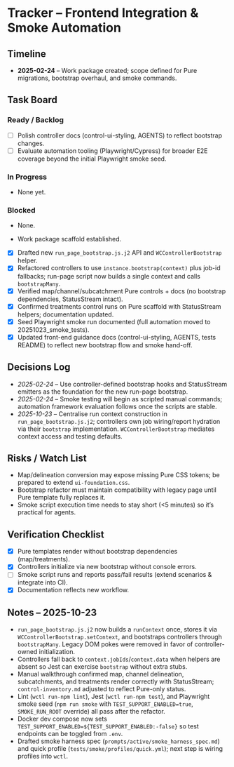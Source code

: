 # Tracker – Frontend Integration & Smoke Automation

## Timeline
- **2025-02-24** – Work package created; scope defined for Pure migrations, bootstrap overhaul, and smoke commands.

## Task Board
### Ready / Backlog
- [ ] Polish controller docs (control-ui-styling, AGENTS) to reflect bootstrap changes.
- [ ] Evaluate automation tooling (Playwright/Cypress) for broader E2E coverage beyond the initial Playwright smoke seed.

### In Progress
- None yet.

### Blocked
- None.

- Work package scaffold established.
- [x] Drafted new `run_page_bootstrap.js.j2` API and `WCControllerBootstrap` helper.
- [x] Refactored controllers to use `instance.bootstrap(context)` plus job-id fallbacks; run-page script now builds a single context and calls `bootstrapMany`.
- [x] Verified map/channel/subcatchment Pure controls + docs (no bootstrap dependencies, StatusStream intact).
- [x] Confirmed treatments control runs on Pure scaffold with StatusStream helpers; documentation updated.
- [x] Seed Playwright smoke run documented (full automation moved to 20251023_smoke_tests).
- [x] Updated front-end guidance docs (control-ui-styling, AGENTS, tests README) to reflect new bootstrap flow and smoke hand-off.

## Decisions Log
- *2025-02-24* – Use controller-defined bootstrap hooks and StatusStream emitters as the foundation for the new run-page bootstrap.
- *2025-02-24* – Smoke testing will begin as scripted manual commands; automation framework evaluation follows once the scripts are stable.
- *2025-10-23* – Centralise run context construction in `run_page_bootstrap.js.j2`; controllers own job wiring/report hydration via their `bootstrap` implementation. `WCControllerBootstrap` mediates context access and testing defaults.

## Risks / Watch List
- Map/delineation conversion may expose missing Pure CSS tokens; be prepared to extend `ui-foundation.css`.
- Bootstrap refactor must maintain compatibility with legacy page until Pure template fully replaces it.
- Smoke script execution time needs to stay short (<5 minutes) so it’s practical for agents.

## Verification Checklist
- [x] Pure templates render without bootstrap dependencies (map/treatments).
- [x] Controllers initialize via new bootstrap without console errors.
- [ ] Smoke script runs and reports pass/fail results (extend scenarios & integrate into CI).
- [x] Documentation reflects new workflow.

## Notes – 2025-10-23
- `run_page_bootstrap.js.j2` now builds a `runContext` once, stores it via `WCControllerBootstrap.setContext`, and bootstraps controllers through `bootstrapMany`. Legacy DOM pokes were removed in favor of controller-owned initialization.
- Controllers fall back to `context.jobIds`/`context.data` when helpers are absent so Jest can exercise `bootstrap` without extra stubs.
- Manual walkthrough confirmed map, channel delineation, subcatchments, and treatments render correctly with StatusStream; `control-inventory.md` adjusted to reflect Pure-only status.
- Lint (`wctl run-npm lint`), Jest (`wctl run-npm test`), and Playwright smoke seed (`npm run smoke` with `TEST_SUPPORT_ENABLED=true`, `SMOKE_RUN_ROOT` override) all pass after the refactor.
- Docker dev compose now sets `TEST_SUPPORT_ENABLED=${TEST_SUPPORT_ENABLED:-false}` so test endpoints can be toggled from `.env`.
- Drafted smoke harness spec (`prompts/active/smoke_harness_spec.md`) and quick profile (`tests/smoke/profiles/quick.yml`); next step is wiring profiles into `wctl`.
